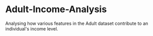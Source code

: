 # Adult-Income-Analysis
Analysing how various features in the Adult dataset contribute to an individual's income level.
